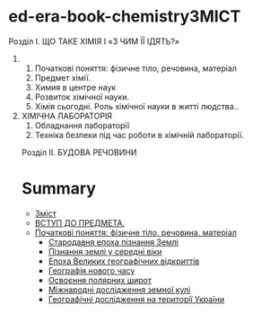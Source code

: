 # ed-era-book-chemistryЗМІСТ
Розділ I.	ЩО ТАКЕ ХІМІЯ І «З ЧИМ ЇЇ ІДЯТЬ?» 
<ol>
<li> 
<ol>      
<li> Початкові поняття: фізичне тіло, речовина, матеріал        
<li> Предмет хімії.      
<li> Химия в центре наук        
<li> Розвиток хімічної науки.       
<li> Хімія сьогодні. Роль хімічної науки в житті людства..</ol>
<li>ХІМІЧНА ЛАБОРАТОРІЯ
<ol>
<li>Обладнання лабораторії
<li>Техніка безпеки під час роботи в хімічній лабораторії.
</ol>

Розділ II.	БУДОВА РЕЧОВИНИ  


# Summary

* [Зміст](README.md)
* [ВСТУП ДО ПРЕДМЕТА.]()
* [ Початкові поняття: фізичне тіло, речовина, матеріал]()
   * [Cтародавня епоха пізнання Землі](1/ctarodavnya_epoha_pznannya_zeml.md)
   * [Пізнання землі у середні віки](1/pznannya_zeml_u_seredn_vki.md)
   * [Епоха Великих географічних відкриттів](1/epoha_velikih_geografchnih_vdkrittv.md)
   * [Географiя нового часу](1/novichas.md)
   * [Освоєння полярних широт](1/osvoe.md)
   * [Мiжнароднi дослiдження земної кулi](1/international.md)
   * [Географiчнi дослiдження на територiї України](1/Ukr.md)